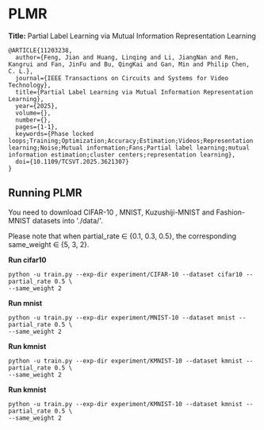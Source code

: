 # PLMR

**Title:** Partial Label Learning via Mutual Information Representation Learning

```
@ARTICLE{11203238,
  author={Feng, Jian and Huang, Linqing and Li, JiangNan and Ren, Kangrui and Fan, JinFu and Bu, QingKai and Gan, Min and Philip Chen, C. L.},
  journal={IEEE Transactions on Circuits and Systems for Video Technology}, 
  title={Partial Label Learning via Mutual Information Representation Learning}, 
  year={2025},
  volume={},
  number={},
  pages={1-1},
  keywords={Phase locked loops;Training;Optimization;Accuracy;Estimation;Videos;Representation learning;Noise;Mutual information;Fans;Partial label learning;mutual information estimation;cluster centers;representation learning},
  doi={10.1109/TCSVT.2025.3621307}
}
```

## Running PLMR

You need to download CIFAR-10 , MNIST, Kuzushiji-MNIST and Fashion-MNIST datasets into './data/'.

Please note that when partial_rate ∈ {0.1, 0.3, 0.5}, the corresponding same_weight ∈ {5, 3, 2}.

**Run cifar10**

```shell
python -u train.py --exp-dir experiment/CIFAR-10 --dataset cifar10 --partial_rate 0.5 \
--same_weight 2
```

**Run mnist**

```shell
python -u train.py --exp-dir experiment/MNIST-10 --dataset mnist --partial_rate 0.5 \
--same_weight 2
```

**Run kmnist**

```shell
python -u train.py --exp-dir experiment/KMNIST-10 --dataset kmnist --partial_rate 0.5 \
--same_weight 2
```

**Run kmnist**

```shell
python -u train.py --exp-dir experiment/KMNIST-10 --dataset kmnist --partial_rate 0.5 \
--same_weight 2
```

